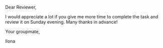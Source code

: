 Dear Reviewer,

I would appreciate a lot if you give me more time to complete the task and review it on Sunday evening. Many thanks in advance! 

Your groupmate,

Ilona
